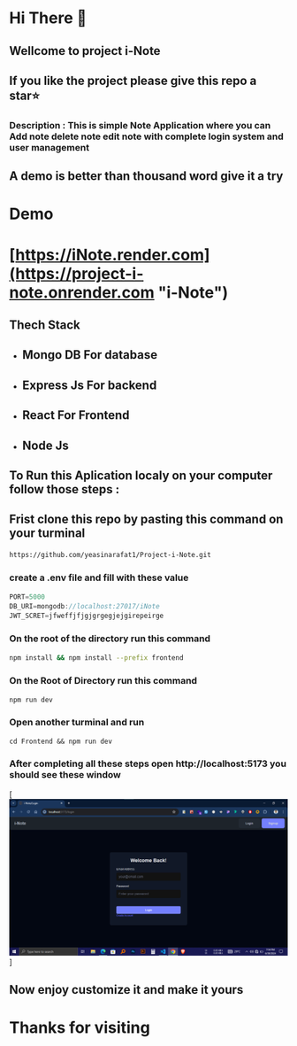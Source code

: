 # Hi There 👋

## Wellcome to project i-Note
## If you like the project please give this repo a star⭐
### Description : This is simple Note Application where you can Add note delete note edit note with complete login system and user management
## A demo is better than thousand word give it a try

# Demo
# [https://iNote.render.com](https://project-i-note.onrender.com "i-Note")

## Thech Stack
- ## Mongo DB For database
- ## Express Js For backend
- ## React For Frontend
- ## Node Js 
## To Run this Aplication localy on your computer follow those steps :
## Frist clone this repo by pasting this command on your turminal
```bash
https://github.com/yeasinarafat1/Project-i-Note.git
```
### create a .env file and fill with these value 
```js
PORT=5000
DB_URI=mongodb://localhost:27017/iNote
JWT_SCRET=jfweffjfjgjgrgegjejgirepeirge
```
### On the root of the directory run this command 
```bash
npm install && npm install --prefix frontend
```
### On the Root of Directory run this command
```
npm run dev
```
### Open another turminal and run 
```
cd Frontend && npm run dev
```
### After completing all these steps open http://localhost:5173 you should see these window
[![starter demo](starter.png)]
## Now enjoy customize it and make it yours
# Thanks for visiting 
